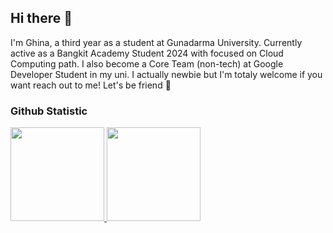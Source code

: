 ## Hi there 👋

I'm Ghina, a third year as a student at Gunadarma University. Currently active as a Bangkit Academy Student 2024 with focused on Cloud Computing path. I also become a Core Team (non-tech) at Google Developer Student in my uni. I actually newbie but I'm totaly welcome if you want reach out to me! Let's be friend 🌿

### Github Statistic
<p align="left">
<a href="https://github.com/ryxhna">
  <img height="150em" src="https://github-readme-stats-eight-theta.vercel.app/api?username=ryxhna&show_icons=true&theme=algolia&include_all_commits=true&count_private=true"/>
  <img height="150em" src="https://github-readme-stats-eight-theta.vercel.app/api/top-langs/?username=ryxhna&layout=compact&langs_count=8&theme=algolia"/>
</a>
</p>

<!--
**ryxhna/ryxhna** is a ✨ _special_ ✨ repository because its `README.md` (this file) appears on your GitHub profile.

Here are some ideas to get you started:

- 🔭 I’m currently working on ...
- 🌱 I’m currently learning ...
- 👯 I’m looking to collaborate on ...
- 🤔 I’m looking for help with ...
- 💬 Ask me about ...
- 📫 How to reach me: ...
- 😄 Pronouns: ...
- ⚡ Fun fact: ...
-->
